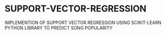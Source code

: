 # SUPPORT-VECTOR-REGRESSION
IMPLEMENTION OF SUPPORT VECTOR REGRESSION USING SCIKIT-LEARN PYTHON LIBRARY TO PREDICT SONG POPULARITY
